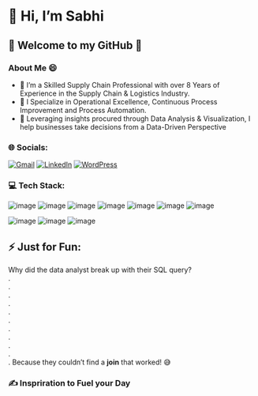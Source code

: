 # 👋 Hi, I’m Sabhi

## 💫 Welcome to my GitHub 💫

### About Me 😄
- 🌱 I’m a Skilled Supply Chain Professional with over 8 Years of Experience in the Supply Chain & Logistics Industry.
- 🎯 I Specialize in Operational Excellence, Continuous Process Improvement and Process Automation.
- 🦾 Leveraging insights procured through Data Analysis & Visualization, I help businesses take decisions from a Data-Driven Perspective       

### 🌐 Socials:
[![Gmail](https://img.shields.io/badge/Gmail-red)](mailto:mohamed.sabhi.n@gmail.com)
[![LinkedIn](https://img.shields.io/badge/LinkedIn-blue)](https://www.linkedin.com/in/m-sabhi-n/)
[![WordPress](https://img.shields.io/badge/WordPress-21759b?style=flat&logo=wordpress&logoColor=white)](https://imsabhi.wordpress.com)


### 💻 Tech Stack:

![image](https://github.com/user-attachments/assets/d93f13cb-7847-46ee-823a-721814fd6029)
![image](https://github.com/user-attachments/assets/4a1b5a1f-6a34-4377-875b-c76e7d199ca9)
![image](https://github.com/user-attachments/assets/104c73eb-d481-4feb-84e1-cfbc4388651b)
![image](https://github.com/user-attachments/assets/ff35e1d1-d9e5-4d37-a4ba-833f7b9d7d1b)
![image](https://github.com/user-attachments/assets/cae20277-09eb-4e1f-bbd4-12d0ca1f07d3)
![image](https://github.com/user-attachments/assets/33c9b2d5-f8ec-4bff-a173-4fbff0b7fc87)
![image](https://github.com/user-attachments/assets/30a07493-a42c-4a6b-9859-a5b91895a546)

![image](https://github.com/user-attachments/assets/e80c1edc-a50c-4dc6-92f1-8bcedffe6076)
![image](https://github.com/user-attachments/assets/c600da13-5dc7-4505-950b-7b8909625f48)
![image](https://github.com/user-attachments/assets/83421ab2-2853-4ed9-a74a-3845f098218f)


## ⚡ Just for Fun:
Why did the data analyst break up with their SQL query?
<br>
.
<br>
.
<br>
.
<br>
.
<br>
.
<br>
.
<br>
.
<br>
.
<br>
.
<br>
.
<br>
.
Because they couldn’t find a **join** that worked! 😅

### ✍️ Inspriration to Fuel your Day
<a href="https://github.com/marketplace/actions/quote-readme">
<!--STARTS_HERE_QUOTE_README-->
<!--ENDS_HERE_QUOTE_README-->
</a>

<!---
i-am-sabhi/i-am-sabhi is a ✨ special ✨ repository because its `README.md` (this file) appears on your GitHub profile.
You can click the Preview link to take a look at your changes.
--->
